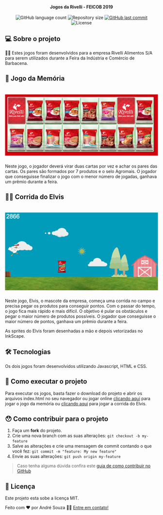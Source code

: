 <h4 align="center"> 
	Jogos da Rivelli - FEICOB 2019
</h4>

<p align="center">
  <img alt="GitHub language count" src="https://img.shields.io/github/languages/count/andrefmsouza/Jogos-Rivelli?color=%2304D361">

  <img alt="Repository size" src="https://img.shields.io/github/repo-size/andrefmsouza/Jogos-Rivelli">
 
  <a href="https://github.com/andrefmsouza/NLW2/commits/master">
    <img alt="GitHub last commit" src="https://img.shields.io/github/last-commit/andrefmsouza/Jogos-Rivelli">
  </a>

  <img alt="License" src="https://img.shields.io/badge/license-MIT-brightgreen">
   
</p>


## 💻 Sobre o projeto

👨‍🏫 Estes jogos foram desenvolvidos para a empresa Rivelli Alimentos S/A para serem utilizados durante a Feira da Indústria e Comércio de Barbacena.


## 🧠 Jogo da Memória

<h1 align="center">
  <img alt="Jogo da Memória" src="./assets/memoria.png">
</h1>

Neste jogo, o jogador deverá virar duas cartas por vez e achar os pares das cartas. Os pares são formados por 7 produtos e o selo Agromais. O jogador que conseguisse finalizar o jogo com o menor número de jogadas, ganhava um prêmio durante a feira.

## 🏃‍♂️ Corrida do Elvis

<h1 align="center">
  <img alt="Corrida do Elvis" src="./assets/corrida.png">
</h1>

Neste jogo, Elvis, o mascote da empresa, começa uma corrida no campo e precisa pegar os produtos para conseguir pontos. Com o passar do tempo, o jogo fica mais rápido e mais difícil. O objetivo é pular os obstáculos e pegar o maior número de produtos possíveis. O jogador que conseguisse o maior número de pontos, ganhava um prêmio durante a feira.

As sprites do Elvis foram desenhadas a mão e depois vetorizadas no InkScape.

## 🛠 Tecnologias

Os dois jogos foram desenvolvidos utilizando Javascript, HTML e CSS.


## 🚀 Como executar o projeto

Para executar os jogos, basta fazer o download do projeto e abrir os arquivos index.html no seu navegador ou jogar online [clicando aqui](https://andrefmsouza.github.io/memoria-rivelli/) para jogar o jogo da memória ou [clicando aqui](https://andrefmsouza.github.io/corrida-elvis/) para jogar a corrida do Elvis.


## 😯 Como contribuir para o projeto

1. Faça um **fork** do projeto.
2. Crie uma nova branch com as suas alterações: `git checkout -b my-feature`
3. Salve as alterações e crie uma mensagem de commit contando o que você fez: `git commit -m "feature: My new feature"`
4. Envie as suas alterações: `git push origin my-feature`
> Caso tenha alguma dúvida confira este [guia de como contribuir no GitHub](https://github.com/firstcontributions/first-contributions)


## 📝 Licença

Este projeto esta sobe a licença MIT.

Feito com ❤️ por André Souza 👋🏽 [Entre em contato!](https://www.linkedin.com/in/andrefmsouza/)